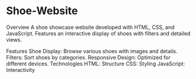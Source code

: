 # Shoe-Website
Overview
A shoe showcase website developed with HTML, CSS, and JavaScript. Features an interactive display of shoes with filters and detailed views.

Features
Shoe Display: Browse various shoes with images and details.
Filters: Sort shoes by categories.
Responsive Design: Optimized for different devices.
Technologies
HTML: Structure
CSS: Styling
JavaScript: Interactivity
